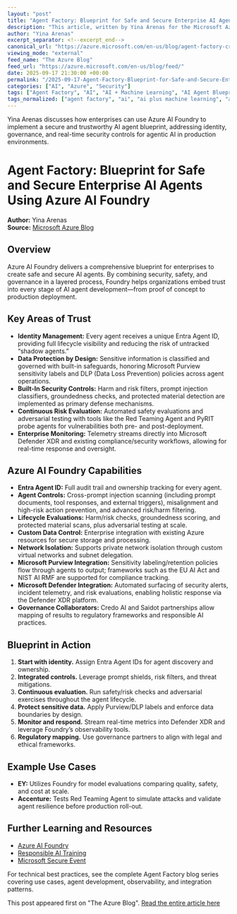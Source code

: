 ```yaml
---
layout: "post"
title: "Agent Factory: Blueprint for Safe and Secure Enterprise AI Agents Using Azure AI Foundry"
description: "This article, written by Yina Arenas for the Microsoft Azure Blog, explores how Azure AI Foundry provides a layered approach to building trust in AI agents for enterprises. It covers best practices, design patterns, and technical controls for securing, governing, and monitoring agentic AI, including identity management, data protection, risk evaluation, and regulatory compliance using Microsoft security and governance tools."
author: "Yina Arenas"
excerpt_separator: <!--excerpt_end-->
canonical_url: "https://azure.microsoft.com/en-us/blog/agent-factory-creating-a-blueprint-for-safe-and-secure-ai-agents/"
viewing_mode: "external"
feed_name: "The Azure Blog"
feed_url: "https://azure.microsoft.com/en-us/blog/feed/"
date: 2025-09-17 21:30:00 +00:00
permalink: "/2025-09-17-Agent-Factory-Blueprint-for-Safe-and-Secure-Enterprise-AI-Agents-Using-Azure-AI-Foundry.html"
categories: ["AI", "Azure", "Security"]
tags: ["Agent Factory", "AI", "AI + Machine Learning", "AI Agent Blueprint", "Analytics", "Azure", "Azure AI Foundry", "Compliance", "Data Protection", "DLP", "Enterprise AI", "Entra Agent ID", "EU AI Act", "Governance", "Management And Governance", "Microsoft Defender", "Microsoft Purview", "News", "NIST AI RMF", "Observability", "Prompt Injection", "PyRIT", "Red Teaming Agent", "Risk Evaluation", "Security", "Shift Left Security"]
tags_normalized: ["agent factory", "ai", "ai plus machine learning", "ai agent blueprint", "analytics", "azure", "azure ai foundry", "compliance", "data protection", "dlp", "enterprise ai", "entra agent id", "eu ai act", "governance", "management and governance", "microsoft defender", "microsoft purview", "news", "nist ai rmf", "observability", "prompt injection", "pyrit", "red teaming agent", "risk evaluation", "security", "shift left security"]
---
```


Yina Arenas discusses how enterprises can use Azure AI Foundry to implement a secure and trustworthy AI agent blueprint, addressing identity, governance, and real-time security controls for agentic AI in production environments.<!--excerpt_end-->

# Agent Factory: Blueprint for Safe and Secure Enterprise AI Agents Using Azure AI Foundry

**Author:** Yina Arenas  
**Source:** [Microsoft Azure Blog](https://azure.microsoft.com/en-us/blog/agent-factory-creating-a-blueprint-for-safe-and-secure-ai-agents/)

## Overview

Azure AI Foundry delivers a comprehensive blueprint for enterprises to create safe and secure AI agents. By combining security, safety, and governance in a layered process, Foundry helps organizations embed trust into every stage of AI agent development—from proof of concept to production deployment.

## Key Areas of Trust

- **Identity Management:** Every agent receives a unique Entra Agent ID, providing full lifecycle visibility and reducing the risk of untracked “shadow agents.”
- **Data Protection by Design:** Sensitive information is classified and governed with built-in safeguards, honoring Microsoft Purview sensitivity labels and DLP (Data Loss Prevention) policies across agent operations.
- **Built-In Security Controls:** Harm and risk filters, prompt injection classifiers, groundedness checks, and protected material detection are implemented as primary defense mechanisms.
- **Continuous Risk Evaluation:** Automated safety evaluations and adversarial testing with tools like the Red Teaming Agent and PyRIT probe agents for vulnerabilities both pre- and post-deployment.
- **Enterprise Monitoring:** Telemetry streams directly into Microsoft Defender XDR and existing compliance/security workflows, allowing for real-time response and oversight.

## Azure AI Foundry Capabilities

- **Entra Agent ID:** Full audit trail and ownership tracking for every agent.
- **Agent Controls:** Cross-prompt injection scanning (including prompt documents, tool responses, and external triggers), misalignment and high-risk action prevention, and advanced risk/harm filtering.
- **Lifecycle Evaluations:** Harm/risk checks, groundedness scoring, and protected material scans, plus adversarial testing at scale.
- **Custom Data Control:** Enterprise integration with existing Azure resources for secure storage and processing.
- **Network Isolation:** Supports private network isolation through custom virtual networks and subnet delegation.
- **Microsoft Purview Integration:** Sensitivity labeling/retention policies flow through agents to output; frameworks such as the EU AI Act and NIST AI RMF are supported for compliance tracking.
- **Microsoft Defender Integration:** Automated surfacing of security alerts, incident telemetry, and risk evaluations, enabling holistic response via the Defender XDR platform.
- **Governance Collaborators:** Credo AI and Saidot partnerships allow mapping of results to regulatory frameworks and responsible AI practices.

## Blueprint in Action

1. **Start with identity.** Assign Entra Agent IDs for agent discovery and ownership.
2. **Integrated controls.** Leverage prompt shields, risk filters, and threat mitigations.
3. **Continuous evaluation.** Run safety/risk checks and adversarial exercises throughout the agent lifecycle.
4. **Protect sensitive data.** Apply Purview/DLP labels and enforce data boundaries by design.
5. **Monitor and respond.** Stream real-time metrics into Defender XDR and leverage Foundry’s observability tools.
6. **Regulatory mapping.** Use governance partners to align with legal and ethical frameworks.

## Example Use Cases

- **EY:** Utilizes Foundry for model evaluations comparing quality, safety, and cost at scale.
- **Accenture:** Tests Red Teaming Agent to simulate attacks and validate agent resilience before production roll-out.

## Further Learning and Resources

- [Azure AI Foundry](https://ai.azure.com/)
- [Responsible AI Training](https://learn.microsoft.com/training/modules/responsible-ai-studio/)
- [Microsoft Secure Event](https://register.secure.microsoft.com/)

For technical best practices, see the complete Agent Factory blog series covering use cases, agent development, observability, and integration patterns.

This post appeared first on "The Azure Blog". [Read the entire article here](https://azure.microsoft.com/en-us/blog/agent-factory-creating-a-blueprint-for-safe-and-secure-ai-agents/)
